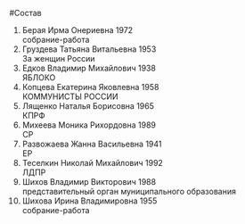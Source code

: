 #Состав
1. Берая Ирма Онериевна 1972   
    собрание-работа
2. Груздева Татьяна Витальевна 1953   
    За женщин России
3. Едков Владимир Михайлович 1938   
    ЯБЛОКО
4. Копцева Екатерина Яковлевна 1958   
    КОММУНИСТЫ РОССИИ
5. Лященко Наталья Борисовна 1965   
    КПРФ
6. Михеева Моника Рихордовна 1989   
    СР
7. Развожаева Жанна Васильевна 1941   
    ЕР
8. Теселкин Николай Михайлович 1992   
    ЛДПР
9. Шихов Владимир Викторович 1988   
    представительный орган муниципального образования
10. Шихова Ирина Владимировна 1955   
    собрание-работа
